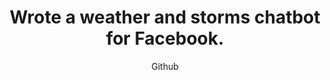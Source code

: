---
emoji: "⛈️"
thumbnail: "weather bot.png"
title: "Wrote a weather and storms chatbot for Facebook."
summary: "A hobby open-source project with its code available on my Github. Feel free to use or modify it!"
subtitle: "Github"
github: "https://github.com/asdfMaciej/fb-message-bot"
url: "/en/projects/facebook-weather-bot"
weight: 11
---